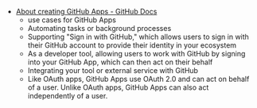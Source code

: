 - [About creating GitHub Apps - GitHub Docs](https://docs.github.com/en/apps/creating-github-apps/about-creating-github-apps/about-creating-github-apps)
	- use cases for GitHub Apps
	- Automating tasks or background processes
	- Supporting "Sign in with GitHub," which allows users to sign in with their GitHub account to provide their identity in your ecosystem
	- As a developer tool, allowing users to work with GitHub by signing into your GitHub App, which can then act on their behalf
	- Integrating your tool or external service with GitHub
	- Like OAuth apps, GitHub Apps use OAuth 2.0 and can act on behalf of a user. Unlike OAuth apps, GitHub Apps can also act independently of a user.
